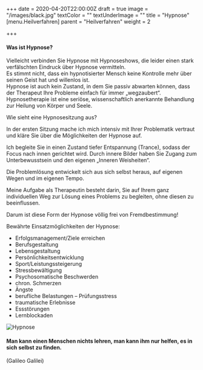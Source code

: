 +++
date = 2020-04-20T22:00:00Z
draft = true
image = "/images/black.jpg"
textColor = ""
textUnderImage = ""
title = "Hypnose"
[menu.Heilverfahren]
parent = "Heilverfahren"
weight = 2

+++
#### Was ist Hypnose?

Vielleicht verbinden Sie Hypnose mit Hypnoseshows, die leider einen stark verfälschten Eindruck über Hypnose vermitteln.  
Es stimmt nicht, dass ein hypnotisierter Mensch keine Kontrolle mehr über seinen Geist hat und willenlos ist.  
Hypnose ist auch kein Zustand, in dem Sie passiv abwarten können, dass der Therapeut Ihre Probleme einfach für immer „wegzaubert“.  
Hypnosetherapie ist eine seriöse, wissenschaftlich anerkannte Behandlung zur Heilung von Körper und Seele.

Wie sieht eine Hypnosesitzung aus?

In der ersten Sitzung mache ich mich intensiv mit Ihrer Problematik vertraut und kläre Sie über die Möglichkeiten der Hypnose auf.

Ich begleite Sie in einen Zustand tiefer Entspannung (Trance), sodass der Focus nach innen gerichtet wird. Durch innere Bilder haben Sie Zugang zum Unterbewusstsein und den eigenen „Inneren Weisheiten“.

Die Problemlösung entwickelt sich aus sich selbst heraus, auf eigenen Wegen und im eigenen Tempo.

Meine Aufgabe als Therapeutin besteht darin, Sie auf Ihrem ganz individuellen Weg zur Lösung eines Problems zu begleiten, ohne diesen zu beeinflussen.

Darum ist diese Form der Hypnose völlig frei von Fremdbestimmung!

Bewährte Einsatzmöglichkeiten der Hypnose:

* Erfolgsmanagement/Ziele erreichen
* Berufsgestaltung
* Lebensgestaltung
* Persönlichkeitsentwicklung
* Sport/Leistungssteigerung
* Stressbewältigung
* Psychosomatische Beschwerden
* chron. Schmerzen
* Ängste
* berufliche Belastungen – Prüfungsstress
* traumatische Erlebnisse
* Essstörungen
* Lernblockaden

![Hypnose](http://www.hildegard-foerster.de/Portals/22/praxisbilder/black.jpg "Hypnosetherapie")

#### Man kann einen Menschen nichts lehren, man kann ihm nur helfen, es in sich selbst zu finden.

(Galileo Galilei)